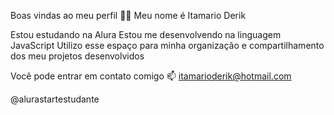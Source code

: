 Boas vindas ao meu perfil 💙💙
Meu nome é Itamario Derik

Estou estudando na Alura
Estou me desenvolvendo na linguagem JavaScript
Utilizo esse espaço para minha organização e compartilhamento dos meu projetos desenvolvidos

Você pode entrar em contato comigo 📫
itamarioderik@hotmail.com

@alurastartestudante
